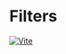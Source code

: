 # Filters
[![Vite](https://github.com/VasilevDenis/filters/actions/workflows/vite.yml/badge.svg)](https://github.com/VasilevDenis/filters/actions/workflows/vite.yml)
